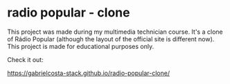 
# radio popular - clone
This project was made during my multimedia technician course. It's a clone of Rádio Popular (although the layout of the official site is different now). This project is made for educational purposes only. 

Check it out:

https://gabrielcosta-stack.github.io/radio-popular-clone/
